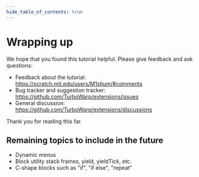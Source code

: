```yaml
---
hide_table_of_contents: true
---
```


# Wrapping up

We hope that you found this tutorial helpful. Please give feedback and ask questions:

 - Feedback about the tutorial: https://scratch.mit.edu/users/M1stium/#comments
 - Bug tracker and suggestion tracker: https://github.com/TurboWarp/extensions/issues
 - General discussion: https://github.com/TurboWarp/extensions/discussions

Thank you for reading this far.

## Remaining topics to include in the future

 - Dynamic menus
 - Block utility stack frames, yield, yieldTick, etc.
 - C-shape blocks such as "if", "if else", "repeat"
